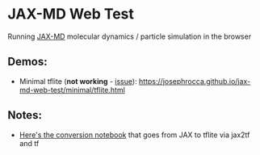# JAX-MD Web Test
Running [JAX-MD](https://github.com/google/jax-md) molecular dynamics / particle simulation in the browser

## Demos:
* Minimal tflite (**not working** - [issue](https://github.com/tensorflow/tfjs/issues/6242)): https://josephrocca.github.io/jax-md-web-test/minimal/tflite.html

## Notes:
* [Here's the conversion notebook](https://colab.research.google.com/drive/1o2BK1pukQd_u7GBTepLef4TKVubzKuYy) that goes from JAX to tflite via jax2tf and tf

